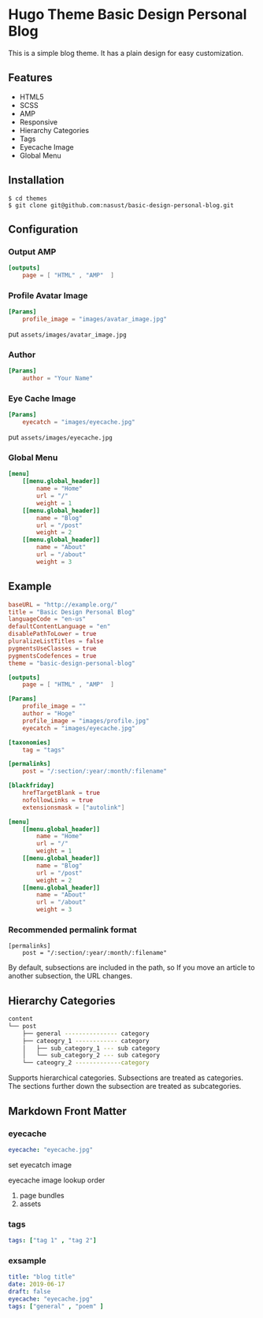 # Hugo Theme Basic Design Personal Blog

This is a simple blog theme.
It has a plain design for easy customization.

## Features

- HTML5
- SCSS
- AMP
- Responsive
- Hierarchy Categories
- Tags
- Eyecache Image
- Global Menu

## Installation

```shell
$ cd themes
$ git clone git@github.com:nasust/basic-design-personal-blog.git
```

## Configuration

### Output AMP

```toml
[outputs]
    page = [ "HTML" , "AMP"  ]
```

### Profile Avatar Image

```toml
[Params]
    profile_image = "images/avatar_image.jpg"
```

put ``assets/images/avatar_image.jpg``

### Author

```toml
[Params]
    author = "Your Name"
```

### Eye Cache Image

```toml
[Params]
    eyecatch = "images/eyecache.jpg"
```

put ``assets/images/eyecache.jpg``

### Global Menu

```toml
[menu]
    [[menu.global_header]]
        name = "Home"
        url = "/"
        weight = 1
    [[menu.global_header]]
        name = "Blog"
        url = "/post"
        weight = 2
    [[menu.global_header]]
        name = "About"
        url = "/about"
        weight = 3
```

## Example

```toml
baseURL = "http://example.org/"
title = "Basic Design Personal Blog"
languageCode = "en-us"
defaultContentLanguage = "en"
disablePathToLower = true
pluralizeListTitles = false
pygmentsUseClasses = true
pygmentsCodefences = true
theme = "basic-design-personal-blog"

[outputs]
    page = [ "HTML" , "AMP"  ]

[Params]
    profile_image = ""
    author = "Hoge"
    profile_image = "images/profile.jpg"
    eyecatch = "images/eyecache.jpg"

[taxonomies]
    tag = "tags"

[permalinks]
    post = "/:section/:year/:month/:filename"

[blackfriday]
    hrefTargetBlank = true
    nofollowLinks = true
    extensionsmask = ["autolink"]

[menu]
    [[menu.global_header]]
        name = "Home"
        url = "/"
        weight = 1
    [[menu.global_header]]
        name = "Blog"
        url = "/post"
        weight = 2
    [[menu.global_header]]
        name = "About"
        url = "/about"
        weight = 3
```

### Recommended permalink format

```
[permalinks]
    post = "/:section/:year/:month/:filename"
```

By default, subsections are included in the path, so
If you move an article to another subsection, the URL changes.

## Hierarchy Categories

```bash
content
└── post
    ├── general --------------- category
    ├── cateogry_1 ------------ category
    │   ├── sub_category_1 --- sub category
    │   └── sub_category_2 --- sub category
    └── cateogry_2 -------------category
```

Supports hierarchical categories.
Subsections are treated as categories.
The sections further down the subsection are treated as subcategories.

## Markdown Front Matter

### eyecache

```yaml
eyecache: "eyecache.jpg"
```

set eyecatch image

eyecache image lookup order

1. page bundles
2. assets

### tags

```yaml
tags: ["tag 1" , "tag 2"]
```

### exsample

```yaml
title: "blog title"
date: 2019-06-17
draft: false
eyecache: "eyecache.jpg"
tags: ["general" , "poem" ]
```

